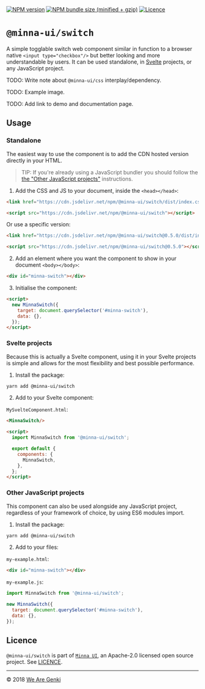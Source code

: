 <!-- markdownlint-disable first-line-h1 ol-prefix -->

[![NPM version](https://img.shields.io/npm/v/@minna-ui/switch.svg)](https://www.npmjs.com/package/@minna-ui/switch)
[![NPM bundle size (minified + gzip)](https://img.shields.io/bundlephobia/minzip/@minna-ui/switch.svg)](https://bundlephobia.com/result?p=@minna-ui/switch)
[![Licence](https://img.shields.io/npm/l/@minna-ui/switch.svg)](https://github.com/WeAreGenki/minna-ui/blob/master/LICENCE)

# `@minna-ui/switch`

A simple togglable switch web component similar in function to a browser native `<input type="checkbox"/>` but better looking and more understandable by users. It can be used standalone, in [Svelte](https://svelte.technology/guide) projects, or any JavaScript project.

TODO: Write note about `@minna-ui/css` interplay/dependency.

TODO: Example image.

TODO: Add link to demo and documentation page.

## Usage

### Standalone

The easiest way to use the component is to add the CDN hosted version directly in your HTML.

> TIP: If you're already using a JavaScript bundler you should follow the [the "Other JavaScript projects"](#other-javascript-projects) instructions.

1. Add the CSS and JS to your document, inside the `<head></head>`:

```html
<link href="https://cdn.jsdelivr.net/npm/@minna-ui/switch/dist/index.css" rel="stylesheet"/>

<script src="https://cdn.jsdelivr.net/npm/@minna-ui/switch"></script>
```

Or use a specific version:

```html
<link href="https://cdn.jsdelivr.net/npm/@minna-ui/switch@0.5.0/dist/index.css" rel="stylesheet"/>

<script src="https://cdn.jsdelivr.net/npm/@minna-ui/switch@0.5.0"></script>
```

2. Add an element where you want the component to show in your document `<body></body>`:

```html
<div id="minna-switch"></div>
```

3. Initialise the component:

```html
<script>
  new MinnaSwitch({
    target: document.querySelector('#minna-switch'),
    data: {},
  });
</script>
```

### Svelte projects

Because this is actually a Svelte component, using it in your Svelte projects is simple and allows for the most flexibility and best possible performance.

1. Install the package:

```sh
yarn add @minna-ui/switch
```

2. Add to your Svelte component:

`MySvelteComponent.html`:

```html
<MinnaSwitch/>

<script>
  import MinnaSwitch from '@minna-ui/switch';

  export default {
    components: {
      MinnaSwitch,
    },
  };
</script>
```

### Other JavaScript projects

This component can also be used alongside any JavaScript project, regardless of your framework of choice, by using ES6 modules import.

1. Install the package:

```sh
yarn add @minna-ui/switch
```

2. Add to your files:

`my-example.html`:

```html
<div id="minna-switch"></div>
```

`my-example.js`:

```js
import MinnaSwitch from '@minna-ui/switch';

new MinnaSwitch({
  target: document.querySelector('#minna-switch'),
  data: {},
});
```

## Licence

`@minna-ui/switch` is part of [`Minna UI`](https://github.com/WeAreGenki/minna-ui), an Apache-2.0 licensed open source project. See [LICENCE](https://github.com/WeAreGenki/minna-ui/blob/master/LICENCE).

-----

© 2018 [We Are Genki](https://wearegenki.com)

